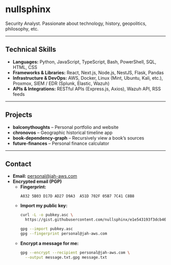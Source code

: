 # nullsphinx

Security Analyst. Passionate about technology, history, geopolitics, philosophy, etc.

---

## Technical Skills

* **Languages:** Python, JavaScript, TypeScript, Bash, PowerShell, SQL, HTML, CSS
* **Frameworks & Libraries:** React, Next.js, Node.js, NestJS, Flask, Pandas
* **Infrastructure & DevOps:** AWS, Docker, Linux (Mint, Ubuntu, Kali, etc.), Proxmox, SIEM / EDR (Splunk, Elastic, Wazuh)
* **APIs & Integrations:** RESTful APIs (Express.js, Axios), Wazuh API, RSS feeds

---

## Projects

* **balconythoughts** – Personal portfolio and website
* **chronovos** – Geographic historical timeline app
* **book-dependency-graph** – Recursively view a book’s sources
* **future-finances** – Personal finance calculator

---

## Contact

- **Email:** personal@jah-aws.com  
- **Encrypted email (PGP)**  
  - **Fingerprint:**  
    ```
    A832 5B03 D17D AD27 D9A3  A51D 702F 05B7 7C41 C8B8
    ```  
  - **Import my public key:**
    ```bash
    curl -L -o pubkey.asc \
      https://gist.githubusercontent.com/nullsphinx/e1e543193f3dcb462c7b54d5c28c5698/raw/pubkey.asc

    gpg --import pubkey.asc
    gpg --fingerprint personal@jah-aws.com
    ```
  - **Encrypt a message for me:**
    ```bash
    gpg --encrypt --recipient personal@jah-aws.com \
      --output message.txt.gpg message.txt
    ```
